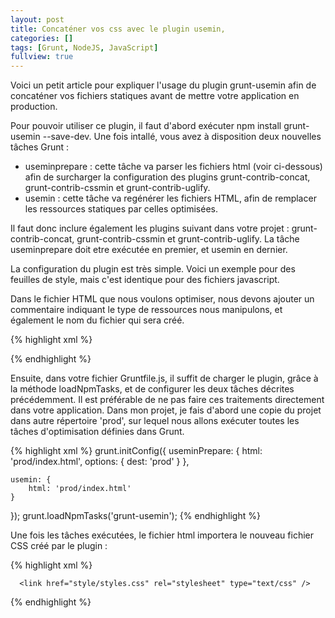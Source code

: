 ```yaml
---
layout: post
title: Concaténer vos css avec le plugin usemin,
categories: []
tags: [Grunt, NodeJS, JavaScript]
fullview: true
---
```


Voici un petit article pour expliquer l'usage du plugin grunt-usemin afin de concaténer vos fichiers statiques avant de mettre votre application en production. 


Pour pouvoir utiliser ce plugin, il faut d'abord exécuter npm install grunt-usemin --save-dev. Une fois intallé, vous avez à disposition deux nouvelles tâches Grunt : 

- useminprepare : cette tâche va parser les fichiers html (voir ci-dessous) afin de surcharger la configuration des plugins grunt-contrib-concat, grunt-contrib-cssmin et grunt-contrib-uglify. 
- usemin : cette tâche va regénérer les fichiers HTML, afin de remplacer les ressources statiques par celles optimisées. 

Il faut donc inclure également les plugins suivant dans votre projet : grunt-contrib-concat, grunt-contrib-cssmin et grunt-contrib-uglify. La tâche useminprepare doit etre exécutée en premier, et usemin en dernier. 

La configuration du plugin est très simple. Voici un exemple pour des feuilles de style, mais c'est identique pour des fichiers javascript. 

Dans le fichier HTML que nous voulons optimiser, nous devons ajouter un commentaire indiquant le type de ressources nous manipulons, et également le nom du fichier qui sera créé. 

{% highlight xml %}
<html>
  <head>
    <!-- build:css  style/styles.css-->
          <link href="style/style.css" rel="stylesheet" type="text/css" />
          <link href="style/emoji.min.css" rel="stylesheet" type="text/css" />
      <!-- endbuild -->
  </head>
</html>
{% endhighlight %}


Ensuite, dans votre fichier Gruntfile.js, il suffit de charger le plugin, grâce à la méthode loadNpmTasks, et de configurer les deux tâches décrites précédemment. 
Il est préférable de ne pas faire ces traitements directement dans votre application. Dans mon projet, je fais d'abord une copie du projet dans autre répertoire 'prod', sur lequel nous allons exécuter toutes les tâches d'optimisation définies dans Grunt. 

{% highlight xml %}
grunt.initConfig({
    useminPrepare: {
        html: 'prod/index.html',
        options: {
            dest: 'prod'
        }
    },
    
    usemin: {
        html: 'prod/index.html'
    }
});
grunt.loadNpmTasks('grunt-usemin');
{% endhighlight %}
        
Une fois les tâches exécutées, le fichier html importera le nouveau fichier CSS créé par le plugin :

{% highlight xml %}
<html>
  <head>
    
      <link href="style/styles.css" rel="stylesheet" type="text/css" />  
      
  </head>
</html>
{% endhighlight %}
